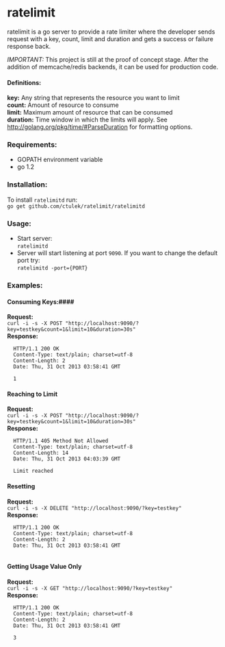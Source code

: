 ratelimit
=========

ratelimit is a go server to provide a rate limiter where the developer sends request with
a key, count, limit and duration and gets a success or failure response back.

*IMPORTANT:* This project is still at the proof of concept stage.
After the addition of memcache/redis backends, it can be used for production code.

#### Definitions: ####
**key:** Any string that represents the resource you want to limit  
**count:** Amount of resource to consume  
**limit:** Maximum amount of resource that can be consumed  
**duration:** Time window in which the limits will apply. See http://golang.org/pkg/time/#ParseDuration for formatting options.

### Requirements: ###
* GOPATH environment variable
* go 1.2

### Installation: ###
To install `ratelimitd` run:  
`go get github.com/ctulek/ratelimit/ratelimitd`

### Usage: ###
* Start server:  
`ratelimitd`
* Server will start listening at port `9090`. If you want to change the default port try:  
`ratelimitd -port={PORT}`

### Examples: ###
#### Consuming Keys:####
**Request:**  
`curl -i -s -X POST "http://localhost:9090/?key=testkey&count=1&limit=10&duration=30s"`  
**Response:**  
```
  HTTP/1.1 200 OK
  Content-Type: text/plain; charset=utf-8
  Content-Length: 2
  Date: Thu, 31 Oct 2013 03:58:41 GMT
  
  1
```
#### Reaching to Limit ####
**Request:**  
`curl -i -s -X POST "http://localhost:9090/?key=testkey&count=1&limit=10&duration=30s"`  
**Response:**  
```
  HTTP/1.1 405 Method Not Allowed
  Content-Type: text/plain; charset=utf-8
  Content-Length: 14
  Date: Thu, 31 Oct 2013 04:03:39 GMT
  
  Limit reached
```  
#### Resetting ####
**Request:**  
`curl -i -s -X DELETE "http://localhost:9090/?key=testkey"`  
**Response:**  
```
  HTTP/1.1 200 OK
  Content-Type: text/plain; charset=utf-8
  Content-Length: 2
  Date: Thu, 31 Oct 2013 03:58:41 GMT
  
```
#### Getting Usage Value Only ####
**Request:**  
`curl -i -s -X GET "http://localhost:9090/?key=testkey"`  
**Response:**  
```
  HTTP/1.1 200 OK
  Content-Type: text/plain; charset=utf-8
  Content-Length: 2
  Date: Thu, 31 Oct 2013 03:58:41 GMT
  
  3
```

